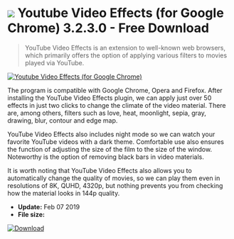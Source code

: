 # ![](https://cdn.softexe.net/static/icon/9/youtube-video-effects-dla-google-chrome-9134.png) Youtube Video Effects (for Google Chrome) 3.2.3.0 - Free Download

> YouTube Video Effects is an extension to well-known web browsers, which primarily offers the option of applying various filters to movies played via YouTube.

[![Youtube Video Effects (for Google Chrome)](https://gallery.dpcdn.pl/imgc/Tools/89244/g_-_420x350_1.5_-_x47d7bc34-8491-48e4-8786-9c3b03149814.jpg)](https://softexe.net/win/internet/browser-add-ons/youtube-video-effects-for-google-chrome:apcd.html)

The program is compatible with Google Chrome, Opera and Firefox. After installing the YouTube Video Effects plugin, we can apply just over 50 effects in just two clicks to change the climate of the video material. There are, among others, filters such as love, heat, moonlight, sepia, gray, drawing, blur, contour and edge map.
 
 YouTube Video Effects also includes night mode so we can watch your favorite YouTube videos with a dark theme. Comfortable use also ensures the function of adjusting the size of the film to the size of the window. Noteworthy is the option of removing black bars in video materials.
 
 It is worth noting that YouTube Video Effects also allows you to automatically change the quality of movies, so we can play them even in resolutions of 8K, QUHD, 4320p, but nothing prevents you from checking how the material looks in 144p quality.


- **Update:** Feb 07 2019
- **File size:** 

[![Download](https://cdn.softexe.net/static/img/download.png)](https://softexe.net/win/internet/browser-add-ons/youtube-video-effects-for-google-chrome:apcd.html)

